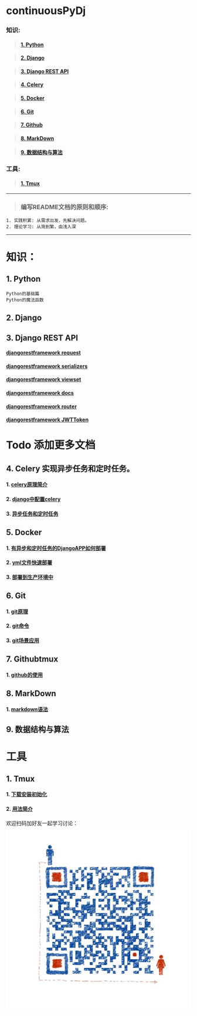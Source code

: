 # continuousPyDj 

### 知识:
>#### [1. Python](#1-python)

>#### [2. Django](#2-django)

>#### [3. Django REST API](#3-django-rest-api)

>#### [4. Celery](#4-celery)

>#### [5. Docker](#5-docker)

>#### [6. Git](#6-git)

>#### [7. Github](#7-github)

>#### [8. MarkDown](#8-markdown)

>#### [9. 数据结构与算法](#9-数据结构与算法)

### 工具:
>#### [1. Tmux](#1-Tmux)

***
>### 编写README文档的原则和顺序:
```
1. 实践积累: 从需求出发，先解决问题。
2. 理论学习: 从简到繁，由浅入深
```


***
# 知识：
## 1. Python
    Python的基础篇
    Python的魔法函数

## 2. Django

## 3. Django REST API
#### [djangorestframework request](./documentation/djangorestframework/request&Response.md)  
#### [djangorestframework serializers](./documentation/djangorestframework/serializers.md)  
#### [djangorestframework viewset](./documentation/djangorestframework/viewset.md)  
#### [djangorestframework docs](./documentation/djangorestframework/docs.md)  
#### [djangorestframework router](./documentation/djangorestframework/router.md)  
#### [djangorestframework JWTToken](./documentation/djangorestframework/JWTToken.md)  
# Todo 添加更多文档

## 4. Celery 实现异步任务和定时任务。
#### 1. [celery原理简介](./documentation/celery/celery原理简介.md)
#### 2. [django中配置celery](./documentation/celery/django中配置celery.md)
#### 3. [异步任务和定时任务](./documentation/celery/异步和定时任务.md)

## 5. Docker
#### 1. [有异步和定时任务的DjangoAPP如何部署](./documentation/docker/有异步和定时任务的DjangoAPP如何部署.md) 
#### 2. [yml文件快速部署](./documentation/docker/yml文件快速部署.md)
#### 3. [部署到生产环境中](./documentation/docker/部署到生产环境中.md)

## 6. Git
#### 1. [git原理](./documentation/git/git原理.md)
#### 2. [git命令](./documentation/git/git命令.md)
#### 3. [git场景应用](./documentation/git/git场景应用.md)

## 7. Githubtmux
#### 1. [github的使用](./documentation/github/github的使用.md)
    
## 8. MarkDown
#### 1. [markdown语法](./documentation/markdown/markdown语法.md)

## 9. 数据结构与算法

# 工具
## 1. Tmux
#### 1. [下载安装初始化](./documentation/tmux/installation.md)
#### 2. [用法简介](./documentation/tmux/useage.md)

欢迎扫码加好友一起学习讨论：  
![](./media/img/qrcode.jpg "微信扫码加好友")

